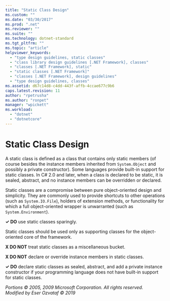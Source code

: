 ```yaml
---
title: "Static Class Design"
ms.custom: ""
ms.date: "03/30/2017"
ms.prod: ".net"
ms.reviewer: ""
ms.suite: ""
ms.technology: dotnet-standard
ms.tgt_pltfrm: ""
ms.topic: "article"
helpviewer_keywords: 
  - "type design guidelines, static classes"
  - "class library design guidelines [.NET Framework], classes"
  - "classes [.NET Framework], static"
  - "static classes [.NET Framework]"
  - "classes [.NET Framework], design guidelines"
  - "type design guidelines, classes"
ms.assetid: d67c14d8-c4dd-443f-affb-4ccae677c9b6
caps.latest.revision: 11
author: "rpetrusha"
ms.author: "ronpet"
manager: "wpickett"
ms.workload: 
  - "dotnet"
  - "dotnetcore"
---
```

# Static Class Design
A static class is defined as a class that contains only static members (of course besides the instance members inherited from `System.Object` and possibly a private constructor). Some languages provide built-in support for static classes. In C# 2.0 and later, when a class is declared to be static, it is sealed, abstract, and no instance members can be overridden or declared.  
  
 Static classes are a compromise between pure object-oriented design and simplicity. They are commonly used to provide shortcuts to other operations (such as `System.IO.File`), holders of extension methods, or functionality for which a full object-oriented wrapper is unwarranted (such as `System.Environment`).  
  
 **✓ DO** use static classes sparingly.  
  
 Static classes should be used only as supporting classes for the object-oriented core of the framework.  
  
 **X DO NOT** treat static classes as a miscellaneous bucket.  
  
 **X DO NOT** declare or override instance members in static classes.  
  
 **✓ DO** declare static classes as sealed, abstract, and add a private instance constructor if your programming language does not have built-in support for static classes.  
  
 *Portions © 2005, 2009 Microsoft Corporation. All rights reserved.*  
 *Modified by Eser Ozvataf © 2019*
